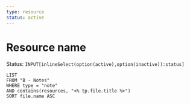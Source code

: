 ```yaml
---
type: resource
status: active
---
```

# Resource name
Status: `INPUT[inlineSelect(option(active),option(inactive)):status]`
```dataview
LIST
FROM "B - Notes"
WHERE type = "note"
AND contains(resources, "<% tp.file.title %>")
SORT file.name ASC
```
